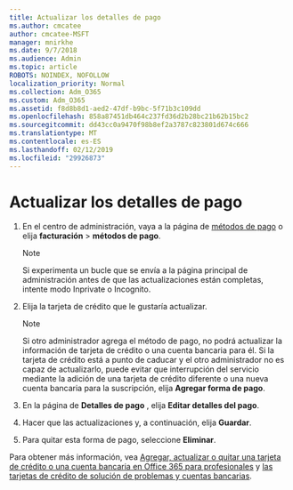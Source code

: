 ```yaml
---
title: Actualizar los detalles de pago
ms.author: cmcatee
author: cmcatee-MSFT
manager: mnirkhe
ms.date: 9/7/2018
ms.audience: Admin
ms.topic: article
ROBOTS: NOINDEX, NOFOLLOW
localization_priority: Normal
ms.collection: Adm_O365
ms.custom: Adm_O365
ms.assetid: f8d8b8d1-aed2-47df-b9bc-5f71b3c109dd
ms.openlocfilehash: 858a87451db464c237fd36d2b28bc21b62b15bc2
ms.sourcegitcommit: dd43cc0a9470f98b8ef2a3787c823801d674c666
ms.translationtype: MT
ms.contentlocale: es-ES
ms.lasthandoff: 02/12/2019
ms.locfileid: "29926873"
---
```

# <a name="update-payment-details"></a>Actualizar los detalles de pago

1. En el centro de administración, vaya a la página de [métodos de pago](https://go.microsoft.com/fwlink/p/?linkid=2018806) o elija **facturación** \> **métodos de pago**.
    
    > [!NOTE]
    > Si experimenta un bucle que se envía a la página principal de administración antes de que las actualizaciones están completas, intente modo Inprivate o Incognito. 
  
2. Elija la tarjeta de crédito que le gustaría actualizar.
    
    > [!NOTE]
    > Si otro administrador agrega el método de pago, no podrá actualizar la información de tarjeta de crédito o una cuenta bancaria para él. Si la tarjeta de crédito está a punto de caducar y el otro administrador no es capaz de actualizarlo, puede evitar que interrupción del servicio mediante la adición de una tarjeta de crédito diferente o una nueva cuenta bancaria para la suscripción, elija **Agregar forma de pago**. 
  
3. En la página de **Detalles de pago** , elija **Editar detalles del pago**.
    
4. Hacer que las actualizaciones y, a continuación, elija **Guardar**.
    
5. Para quitar esta forma de pago, seleccione **Eliminar**.
    
Para obtener más información, vea [Agregar, actualizar o quitar una tarjeta de crédito o una cuenta bancaria en Office 365 para profesionales](https://support.office.com/article/30ba9c83-50d8-4020-90ed-830a5b8c8724) y [las tarjetas de crédito de solución de problemas y cuentas bancarias](https://support.office.com/article/30ba9c83-50d8-4020-90ed-830a5b8c8724).
  

